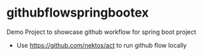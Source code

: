 # githubflowspringbootex
Demo Project to showcase github workflow for spring boot project

- Use https://github.com/nektos/act to run github flow locally

